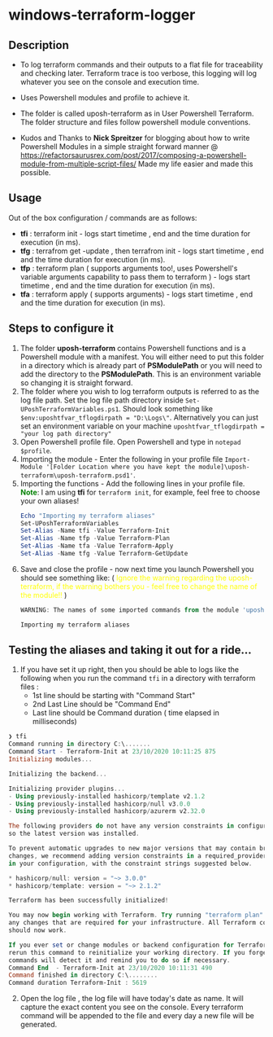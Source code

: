 # windows-terraform-logger

## Description
- To log terraform commands and their outputs to a flat file for traceability and checking later. Terraform trace is too verbose, this logging will log whatever you see on the console and execution time.
- Uses Powershell modules and profile to achieve it.
- The folder is called uposh-terraform as in User Powershell Terraform. The folder structure and files follow powershell module conventions.

- Kudos and Thanks to **Nick Spreitzer** for blogging about how to write Powershell Modules in a simple straight forward manner @ https://refactorsaurusrex.com/post/2017/composing-a-powershell-module-from-multiple-script-files/  Made my life easier and made this possible.


## Usage
  Out of the box configuration / commands are as follows:
  - **tfi** : terraform init - logs start timetime , end and the time duration for execution (in ms).
  - **tfg** : terrafrom get -update , then terrafrom init - logs start timetime , end and the time duration for execution (in ms).
  - **tfp** : terraform plan ( supports arguments too!, uses Powershell's variable arguments capability to pass them to terraform ) - logs start timetime , end and the time duration for execution (in ms).
  - **tfa** : terraform apply ( supports arguments) - logs start timetime , end and the time duration for execution (in ms).

## Steps to configure it
1.  The folder **uposh-terraform** contains Powershell functions and is a Powershell module with a manifest. You will either need to put this folder in a directory which is already part of **PSModulePath** or you will need to add the directory to the **PSModulePath**. This is an environment variable so changing it is straight forward.
2.  The folder where you wish to log terraform outputs is referred to as the  log file path. Set the log file path directory inside `Set-UPoshTerraformVariables.ps1`. Should look something like `$env:uposhtfvar_tflogdirpath = "D:\Logs\"`. Alternatively you can just set an environment variable on your machine `uposhtfvar_tflogdirpath = "your log path directory" `
3.  Open Powershell profile file. Open Powershell and type in `notepad $profile`.
4.  Importing the module - Enter the following in your profile file `Import-Module '[Folder Location where you have kept the module]\uposh-terraform\uposh-terraform.psd1'`.
5.  Importing the functions - Add the following lines in your profile file.
    <span style="color:green">**Note**</span>: I am using **tfi** for `terraform init`, for example, feel free to choose your own aliases!
    ```Powershell
    Echo "Importing my terraform aliases"
    Set-UPoshTerraformVariables
    Set-Alias -Name tfi -Value Terraform-Init
    Set-Alias -Name tfp -Value Terraform-Plan
    Set-Alias -Name tfa -Value Terraform-Apply
    Set-Alias -Name tfg -Value Terraform-GetUpdate
    ```
6.  Save and close the profile - now next time you launch Powershell you should see something like: ( <span style="color:yellow">Ignore the warning regarding the uposh-terraform, if the warning bothers you - feel free to change the name of the module!! </span> )
    ```Powershell
    WARNING: The names of some imported commands from the module 'uposh-terraform' include unapproved verbs that might make them less discoverable. To find the commands with unapproved verbs, run the Import-Module command again with the Verbose parameter. For a list of approved verbs, type Get-Verb.

    Importing my terraform aliases
    ```

## Testing the aliases and taking it out for a ride...
  1.  If you have set it up right, then you should be able to logs like the following when you run the command `tfi` in a directory with terraform files :
      -  1st line should be starting with "Command Start"
      -  2nd Last Line should be "Command End"
      -  Last line should be Command duration ( time elapsed in milliseconds)
   ```Powershell
   ❯ tfi
Command running in directory C:\.......
Command Start - Terraform-Init at 23/10/2020 10:11:25 875
Initializing modules...

Initializing the backend...

Initializing provider plugins...
- Using previously-installed hashicorp/template v2.1.2
- Using previously-installed hashicorp/null v3.0.0
- Using previously-installed hashicorp/azurerm v2.32.0

The following providers do not have any version constraints in configuration,
so the latest version was installed.

To prevent automatic upgrades to new major versions that may contain breaking
changes, we recommend adding version constraints in a required_providers block
in your configuration, with the constraint strings suggested below.

* hashicorp/null: version = "~> 3.0.0"
* hashicorp/template: version = "~> 2.1.2"

Terraform has been successfully initialized!

You may now begin working with Terraform. Try running "terraform plan" to see
any changes that are required for your infrastructure. All Terraform commands
should now work.

If you ever set or change modules or backend configuration for Terraform,
rerun this command to reinitialize your working directory. If you forget, other
commands will detect it and remind you to do so if necessary.
Command End  - Terraform-Init at 23/10/2020 10:11:31 490
Command finished in directory C:\........
Command duration Terraform-Init : 5619
   ```
  2. Open the log file , the log file will have today's date as name. It will capture the exact content you see on the console. Every terraform command will be appended to the file and every day a new file will be generated.
  
